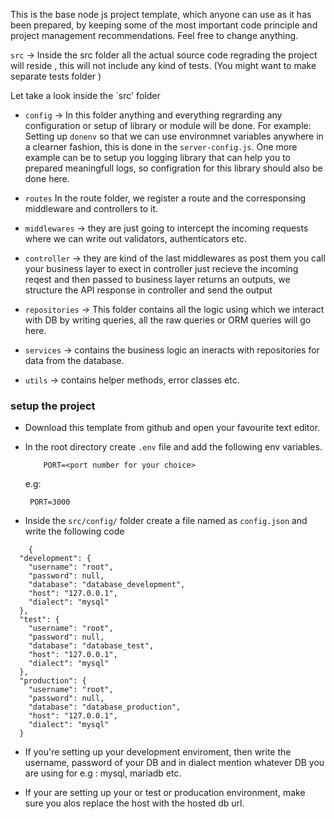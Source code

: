 This is the base node js project template, which anyone can use as it has been prepared, by keeping some of the most important code principle and project management recommendations. Feel free to change anything.

`src` -> Inside the  src folder all the actual source code regrading the project will  reside , this will not include any kind of tests. (You might want to make separate tests folder )

Let take a look inside the `src' folder

- `config` -> In this folder anything and everything regrarding any configuration or setup of library or module will be done. For example: Setting up `donenv` so that we can use environmnet variables anywhere in a clearner fashion, this is done in the `server-config.js`. One more example can be to setup you logging library that can help you to prepared meaningfull logs, so configration for this library should also be done here.

- `routes` In the route folder, we register a route and the corresponsing middleware and controllers to it. 

- `middlewares` -> they are just going to intercept the incoming requests where we can write out validators, authenticators etc.

- `controller` -> they are kind of the last middlewares  as post them you call your business layer to exect in controller just recieve the incoming reqest and then passed to business layer returns an outputs,  we structure the API response in controller and send the output

- `repositories` -> This folder contains all the logic using which we interact with DB by writing queries, all the raw queries or ORM queries will go here.

- `services` -> contains the business logic an ineracts with repositories for data from the database.

- `utils` -> contains helper methods, error classes etc.

### setup the project

 - Download this template from github and open your favourite text editor.
-  In the root directory create `.env` file and add the following env variables.

    ``` 
        PORT=<port number for your choice>
    ```
    e.g:
    ``` 
     PORT=3000
    ```
- Inside the `src/config/` folder create a file named as `config.json` and write the following code 

```
    {
  "development": {
    "username": "root",
    "password": null,
    "database": "database_development",
    "host": "127.0.0.1",
    "dialect": "mysql"
  },
  "test": {
    "username": "root",
    "password": null,
    "database": "database_test",
    "host": "127.0.0.1",
    "dialect": "mysql"
  },
  "production": {
    "username": "root",
    "password": null,
    "database": "database_production",
    "host": "127.0.0.1",
    "dialect": "mysql"
  }
```

- If you're setting up your development enviroment, then write the username,  password of your DB and in dialect mention whatever DB you are using for e.g : mysql, mariadb etc.

- If your are setting up your or test or producation environment, make sure you alos replace the host with the hosted db url.

